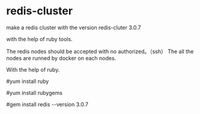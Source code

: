 # redis-cluster
make a redis cluster with the version redis-cluter 3.0.7

with the help of ruby tools.

The redis nodes should be accepted with no authorized。（ssh）
The all the nodes are runned by docker on each nodes.

With the help of ruby.

   #yum  install ruby
   
  #yum install rubygems
  
  #gem install redis --version 3.0.7

